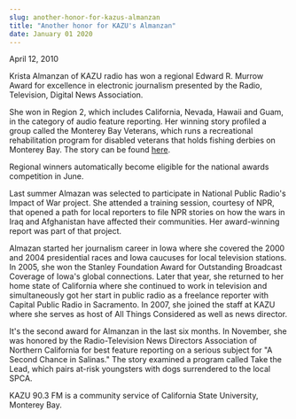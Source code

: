```yaml
---
slug: another-honor-for-kazus-almanzan
title: "Another honor for KAZU's Almanzan"
date: January 01 2020
---
```


<p>April 12, 2010
</p><p>Krista Almanzan of KAZU radio has won a regional Edward R. Murrow Award for excellence in electronic journalism presented by the Radio, Television, Digital News Association.
</p><p>She won in Region 2, which includes California, Nevada, Hawaii and Guam, in the category of audio feature reporting. Her winning story profiled a group called the Monterey Bay Veterans, which runs a recreational rehabilitation program for disabled veterans that holds fishing derbies on Monterey Bay. The story can be found <a href="http://www.publicbroadcasting.net/kazu/news.newsmain/article/0/0/1561717/news/Rec.Rehab.Program.Hooks.National.Interest">here</a>.
</p><p>Regional winners automatically become eligible for the national awards competition in June.
</p><p>Last summer Almazan was selected to participate in National Public Radio's Impact of War project. She attended a training session, courtesy of NPR, that opened a path for local reporters to file NPR stories on how the wars in Iraq and Afghanistan have affected their communities. Her award-winning report was part of that project.
</p><p>Almazan started her journalism career in Iowa where she covered the 2000 and 2004 presidential races and Iowa caucuses for local television stations. In 2005, she won the Stanley Foundation Award for Outstanding Broadcast Coverage of Iowa's global connections. Later that year, she returned to her home state of California where she continued to work in television and simultaneously got her start in public radio as a freelance reporter with Capital Public Radio in Sacramento. In 2007, she joined the staff at KAZU where she serves as host of All Things Considered as well as news director.
</p><p>It's the second award for Almanzan in the last six months. In November, she was honored by the Radio-Television News Directors Association of Northern California for best feature reporting on a serious subject for "A Second Chance in Salinas." The story examined a program called Take the Lead, which pairs at-risk youngsters with dogs surrendered to the local SPCA.
</p><p>KAZU 90.3 FM is a community service of California State University, Monterey Bay.
</p><p> 
</p><p> 
</p><p> 
</p>
